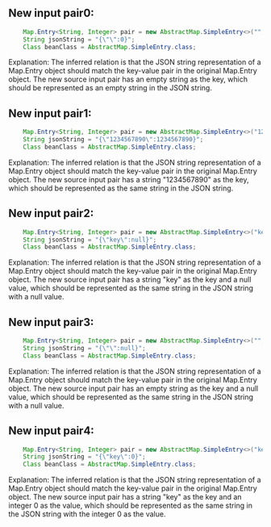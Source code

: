 ## New input pair0:
```java
    Map.Entry<String, Integer> pair = new AbstractMap.SimpleEntry<>("", 0);
    String jsonString = "{\"\":0}";
    Class beanClass = AbstractMap.SimpleEntry.class;
```
Explanation: The inferred relation is that the JSON string representation of a Map.Entry object should match the key-value pair in the original Map.Entry object. The new source input pair has an empty string as the key, which should be represented as an empty string in the JSON string.

## New input pair1:
```java
    Map.Entry<String, Integer> pair = new AbstractMap.SimpleEntry<>("1234567890", 1234567890);
    String jsonString = "{\"1234567890\":1234567890}";
    Class beanClass = AbstractMap.SimpleEntry.class;
```
Explanation: The inferred relation is that the JSON string representation of a Map.Entry object should match the key-value pair in the original Map.Entry object. The new source input pair has a string "1234567890" as the key, which should be represented as the same string in the JSON string.

## New input pair2:
```java
    Map.Entry<String, Integer> pair = new AbstractMap.SimpleEntry<>("key", null);
    String jsonString = "{\"key\":null}";
    Class beanClass = AbstractMap.SimpleEntry.class;
```
Explanation: The inferred relation is that the JSON string representation of a Map.Entry object should match the key-value pair in the original Map.Entry object. The new source input pair has a string "key" as the key and a null value, which should be represented as the same string in the JSON string with a null value.

## New input pair3:
```java
    Map.Entry<String, Integer> pair = new AbstractMap.SimpleEntry<>("", null);
    String jsonString = "{\"\":null}";
    Class beanClass = AbstractMap.SimpleEntry.class;
```
Explanation: The inferred relation is that the JSON string representation of a Map.Entry object should match the key-value pair in the original Map.Entry object. The new source input pair has an empty string as the key and a null value, which should be represented as the same string in the JSON string with a null value.

## New input pair4:
```java
    Map.Entry<String, Integer> pair = new AbstractMap.SimpleEntry<>("key", 0);
    String jsonString = "{\"key\":0}";
    Class beanClass = AbstractMap.SimpleEntry.class;
```
Explanation: The inferred relation is that the JSON string representation of a Map.Entry object should match the key-value pair in the original Map.Entry object. The new source input pair has a string "key" as the key and an integer 0 as the value, which should be represented as the same string in the JSON string with the integer 0 as the value.
